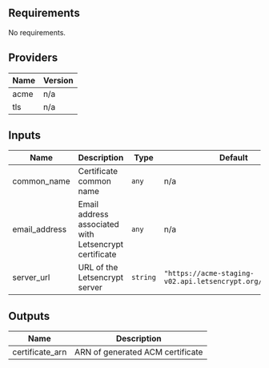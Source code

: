## Requirements

No requirements.

## Providers

| Name | Version |
|------|---------|
| acme | n/a |
| tls | n/a |

## Inputs

| Name | Description | Type | Default | Required |
|------|-------------|------|---------|:--------:|
| common\_name | Certificate common name | `any` | n/a | yes |
| email\_address | Email address associated with Letsencrypt certificate | `any` | n/a | yes |
| server\_url | URL of the Letsencrypt server | `string` | `"https://acme-staging-v02.api.letsencrypt.org/directory"` | no |

## Outputs

| Name | Description |
|------|-------------|
| certificate\_arn | ARN of generated ACM certificate |

